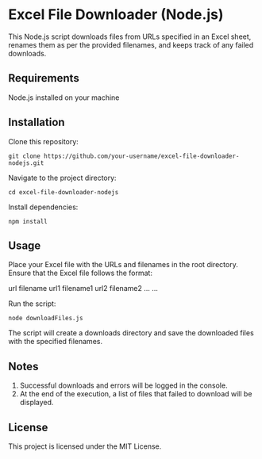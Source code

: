 # Excel File Downloader (Node.js)
This Node.js script downloads files from URLs specified in an Excel sheet, renames them as per the provided filenames, and keeps track of any failed downloads.

## Requirements
Node.js installed on your machine

## Installation

Clone this repository:

``git clone https://github.com/your-username/excel-file-downloader-nodejs.git``

Navigate to the project directory:

``cd excel-file-downloader-nodejs``

Install dependencies:

``npm install``

## Usage
Place your Excel file with the URLs and filenames in the root directory. Ensure that the Excel file follows the format:

url	    filename
url1	filename1
url2	filename2
...	    ...

Run the script:

``node downloadFiles.js``

The script will create a downloads directory and save the downloaded files with the specified filenames.

## Notes
1. Successful downloads and errors will be logged in the console.
2. At the end of the execution, a list of files that failed to download will be displayed.

## License
This project is licensed under the MIT License.


